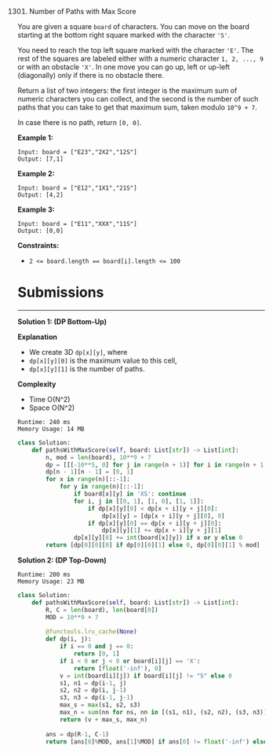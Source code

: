 1301. Number of Paths with Max Score

You are given a square `board` of characters. You can move on the board starting at the bottom right square marked with the character `'S'`.

You need to reach the top left square marked with the character `'E'`. The rest of the squares are labeled either with a numeric character `1, 2, ..., 9` or with an obstacle `'X'`. In one move you can go up, left or up-left (diagonally) only if there is no obstacle there.

Return a list of two integers: the first integer is the maximum sum of numeric characters you can collect, and the second is the number of such paths that you can take to get that maximum sum, taken modulo `10^9 + 7`.

In case there is no path, return `[0, 0]`.

 

**Example 1:**
```
Input: board = ["E23","2X2","12S"]
Output: [7,1]
```

**Example 2:**
```
Input: board = ["E12","1X1","21S"]
Output: [4,2]
```

**Example 3:**
```
Input: board = ["E11","XXX","11S"]
Output: [0,0]
```

**Constraints:**

* `2 <= board.length == board[i].length <= 100`

# Submissions
---
**Solution 1: (DP Bottom-Up)**

**Explanation**

* We create 3D `dp[x][y]`, where
* `dp[x][y][0]` is the maximum value to this cell,
* `dp[x][y][1]` is the number of paths.


**Complexity**

* Time O(N^2)
* Space O(N^2)

```
Runtime: 240 ms
Memory Usage: 14 MB
```
```python
class Solution:
    def pathsWithMaxScore(self, board: List[str]) -> List[int]:
        n, mod = len(board), 10**9 + 7
        dp = [[[-10**5, 0] for j in range(n + 1)] for i in range(n + 1)]
        dp[n - 1][n - 1] = [0, 1]
        for x in range(n)[::-1]:
            for y in range(n)[::-1]:
                if board[x][y] in 'XS': continue
                for i, j in [[0, 1], [1, 0], [1, 1]]:
                    if dp[x][y][0] < dp[x + i][y + j][0]:
                        dp[x][y] = [dp[x + i][y + j][0], 0]
                    if dp[x][y][0] == dp[x + i][y + j][0]:
                        dp[x][y][1] += dp[x + i][y + j][1]
                dp[x][y][0] += int(board[x][y]) if x or y else 0
        return [dp[0][0][0] if dp[0][0][1] else 0, dp[0][0][1] % mod]
```

**Solution 2: (DP Top-Down)**
```
Runtime: 200 ms
Memory Usage: 23 MB
```
```python
class Solution:
    def pathsWithMaxScore(self, board: List[str]) -> List[int]:
        R, C = len(board), len(board[0])
        MOD = 10**9 + 7
        
        @functools.lru_cache(None)
        def dp(i, j):
            if i == 0 and j == 0:
                return [0, 1]
            if i < 0 or j < 0 or board[i][j] == 'X':
                return [float('-inf'), 0]
            v = int(board[i][j]) if board[i][j] != "S" else 0
            s1, n1 = dp(i-1, j)
            s2, n2 = dp(i, j-1)
            s3, n3 = dp(i-1, j-1)
            max_s = max(s1, s2, s3)
            max_n = sum(nn for ns, nn in [(s1, n1), (s2, n2), (s3, n3)] if ns == max_s)
            return (v + max_s, max_n)
        
        ans = dp(R-1, C-1)
        return [ans[0]%MOD, ans[1]%MOD] if ans[0] != float('-inf') else [0, 0]
```